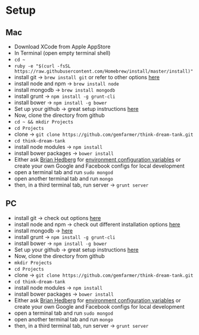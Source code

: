 # Setup

## Mac
* Download XCode from Apple AppStore
* In Terminal (open empty terminal shell)
* `cd ~`
* `ruby -e "$(curl -fsSL https://raw.githubusercontent.com/Homebrew/install/master/install)"`
* install git -> `brew install git` or refer to other options [here](http://git-scm.com/downloads)
* install node and npm -> `brew install node`
* install mongodb -> `brew install mongodb`
* install grunt -> `npm install -g grunt-cli`
* install bower -> `npm install -g bower`
* Set up your github -> great setup instructions [here](https://help.github.com/articles/set-up-git/)
* Now, clone the directory from github
* `cd ~ && mkdir Projects`
* `cd Projects`
* clone -> `git clone https://github.com/gemfarmer/think-dream-tank.git`
* `cd think-dream-tank`
* install node modules -> `npm install`
* install bower packages -> `bower install`
* Either ask [Brian Hedberg](https://github.com/gemfarmer) for [environment configuration variables](server/config/local.env.sample.js) or create your own Google and Facebook configs for local development
* open a terminal tab and run `sudo mongod`
* open another terminal tab and run `mongo`
* then, in a third terminal tab, run server -> `grunt server`

## PC
* install git -> check out options [here](https://git-scm.com/downloads)
* install node and npm -> check out different installation options [here](https://nodejs.org/download/)
* install mongodb -> [here](https://www.mongodb.org/downloads)
* install grunt -> `npm install -g grunt-cli`
* install bower -> `npm install -g bower`
* Set up your github -> great setup instructions [here](https://help.github.com/articles/set-up-git/)
* Now, clone the directory from github
* `mkdir Projects`
* `cd Projects`
* clone -> `git clone https://github.com/gemfarmer/think-dream-tank.git`
* `cd think-dream-tank`
* install node modules -> `npm install`
* install bower packages -> `bower install`
* Either ask [Brian Hedberg](https://github.com/gemfarmer) for [environment configuration variables](server/config/local.env.sample.js) or create your own Google and Facebook configs for local development
* open a terminal tab and run `sudo mongod`
* open another terminal tab and run `mongo`
* then, in a third terminal tab, run server -> `grunt server`
